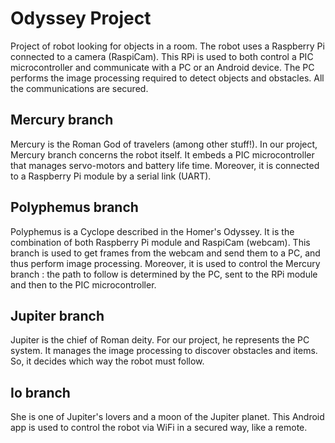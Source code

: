 Odyssey Project
===============

Project of robot looking for objects in a room. The robot uses a Raspberry Pi connected to a camera (RaspiCam). This RPi is used to both control a PIC microcontroller and communicate with a PC or an Android device. The PC performs the image processing required to detect objects and obstacles. All the communications are secured.


Mercury branch
--------------

Mercury is the Roman God of travelers (among other stuff!).
In our project, Mercury branch concerns the robot itself. It embeds a PIC microcontroller that manages servo-motors and battery life time. Moreover, it is connected to a Raspberry Pi module by a serial link (UART).


Polyphemus branch
------------------

Polyphemus is a Cyclope described in the Homer's Odyssey.
It is the combination of both Raspberry Pi module and RaspiCam (webcam). This branch is used to get frames from the webcam and send them to a PC, and thus perform image processing. Moreover, it is used to control the Mercury branch : the path to follow is determined by the PC, sent to the RPi module and then to the PIC microcontroller.


Jupiter branch
--------------

Jupiter is the chief of Roman deity.
For our project, he represents the PC system. It manages the image processing to discover obstacles and items. So, it decides which way the robot must follow.


Io branch
---------

She is one of Jupiter's lovers and a moon of the Jupiter planet. This Android app is used to control the robot via WiFi in a secured way, like a remote.

